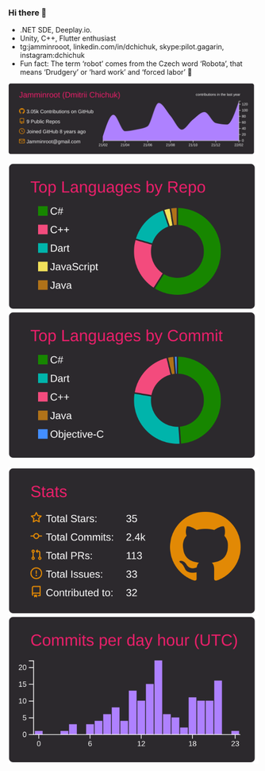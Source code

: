 ### Hi there 👋

- .NET SDE, Deeplay.io.
- Unity, C++, Flutter enthusiast
- tg:jamminrooot, linkedin.com/in/dchichuk, skype:pilot.gagarin, instagram:dchichuk
- Fun fact: The term ‘robot’ comes from the Czech word ‘Robota’, that means ‘Drudgery’ or ‘hard work’ and ‘forced labor’ 🤖

[![](https://raw.githubusercontent.com/Jamminroot/jamminroot_profile_cards/master/profile-summary-card-output/monokai/0-profile-details.svg)](https://github.com/vn7n24fzkq/github-profile-summary-cards)

[![](https://raw.githubusercontent.com/Jamminroot/jamminroot_profile_cards/master/profile-summary-card-output/monokai/1-repos-per-language.svg)](https://github.com/vn7n24fzkq/github-profile-summary-cards) [![](https://raw.githubusercontent.com/Jamminroot/jamminroot_profile_cards/master/profile-summary-card-output/monokai/2-most-commit-language.svg)](https://github.com/vn7n24fzkq/github-profile-summary-cards)

[![](https://raw.githubusercontent.com/Jamminroot/jamminroot_profile_cards/master/profile-summary-card-output/monokai/3-stats.svg)](https://github.com/vn7n24fzkq/github-profile-summary-cards) [![](https://raw.githubusercontent.com/Jamminroot/jamminroot_profile_cards/master/profile-summary-card-output/monokai/4-productive-time.svg)](https://github.com/vn7n24fzkq/github-profile-summary-cards)
